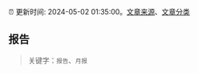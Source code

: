 :alarm_clock: 更新时间: 2024-05-02 01:35:00。[文章来源](/README.md)、[文章分类](/TAGS.md)

## 报告


> 关键字：`报告`、`月报`



